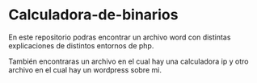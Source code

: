 # Calculadora-de-binarios


En este repositorio podras encontrar un archivo word  con distintas explicaciones de distintos entornos de php.

También encontraras un archivo en el cual hay una calculadora ip y otro archivo en el cual hay un wordpress sobre mi.
